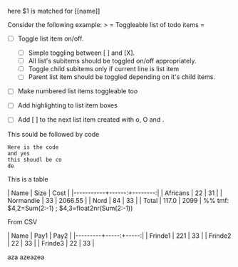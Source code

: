 here $1 is matched for  [[name]] 

Consider the following example: >
 = Toggleable list of todo items =
  * [ ] Toggle list item on/off.
     * [ ] Simple toggling between [ ] and [X].
     * [ ] All list's subitems should be toggled on/off appropriately.
     * [ ] Toggle child subitems only if current line is list item
     * [ ] Parent list item should be toggled depending on it's child items.
   * [ ] Make numbered list items toggleable too
   * [ ] Add highlighting to list item boxes
   * [ ] Add [ ] to the next list item created with o, O and <CR>.


This sould be followed by code  
	
	Here is the code
	and yes 
	this shoudl be co
	de
	
This is a table

| Name      |  Size |    Cost |
|-----------+------:+--------:|
| Africans  |    22 |      31 |
| Normandie |    33 | 2066.55 |
| Nord      |    84 |      33 |
| Total     | 117.0 |    2099 |
%% tmf: $4,2=Sum(2:-1) ; $4,3=float2nr(Sum(2:-1))

From CSV 

| Name    | Pay1 | Pay2 |
|---------+-----:+-----:|
| Frinde1 |  221 |   33 |
| Frinde2 |   22 |   33 |
| Frinde3 |   22 |   33 |


aza azeazea 
